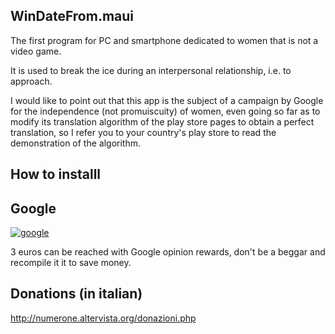## WinDateFrom.maui
The first program for PC and smartphone dedicated to women that is not a video game.

It is used to break the ice during an interpersonal relationship, i.e. to approach.

I would like to point out that this app is the subject of a campaign by Google for the independence (not promuiscuity) of women, even going so far as to modify its translation algorithm of the play store pages to obtain a perfect translation, so I refer you to your country's play store to read the demonstration of the algorithm.

## How to installl

## Google
[![google](https://play.google.com/intl/en_US/badges/static/images/badges/en_badge_web_generic.png)](https://play.google.com/store/apps/details?id=org.altervista.numerone.windatefrom)

3 euros can be reached with Google opinion rewards, don't be a beggar and recompile it it to save money.

## Donations (in italian)

http://numerone.altervista.org/donazioni.php
